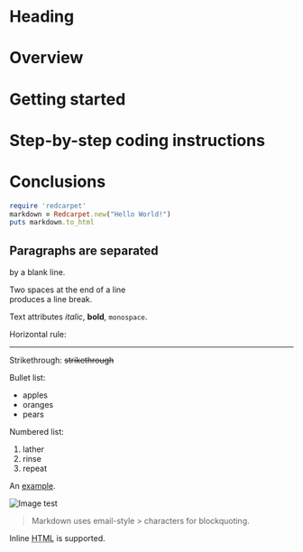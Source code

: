 Heading
=======

Overview
=======

Getting started
=======

Step-by-step coding instructions
=======

Conclusions
=======

```ruby
require 'redcarpet'
markdown = Redcarpet.new("Hello World!")
puts markdown.to_html
```
Paragraphs are separated
-----------
by a blank line.

Two spaces at the end of a line  
produces a line break.

Text attributes _italic_, 
**bold**, `monospace`.

Horizontal rule:

---
Strikethrough:
~~strikethrough~~

Bullet list:

  * apples
  * oranges
  * pears

Numbered list:

  1. lather
  2. rinse
  3. repeat

An [example](http://example.com).

![Image](Icon-pictures.png "icon")
test

> Markdown uses email-style > characters for blockquoting.

Inline <abbr title="Hypertext Markup Language">HTML</abbr> is supported.
